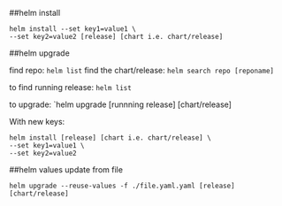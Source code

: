 ##helm install
```
helm install --set key1=value1 \
--set key2=value2 [release] [chart i.e. chart/release]
```

##helm upgrade

find repo: `helm list`
find the chart/release: `helm search repo [reponame]`

to find running release: `helm list`

to upgrade: `helm upgrade [runnning release] [chart/release] 

With new keys:  
```
helm install [release] [chart i.e. chart/release] \
--set key1=value1 \
--set key2=value2
```

##helm values update from file
```
helm upgrade --reuse-values -f ./file.yaml.yaml [release] [chart/release]
```
